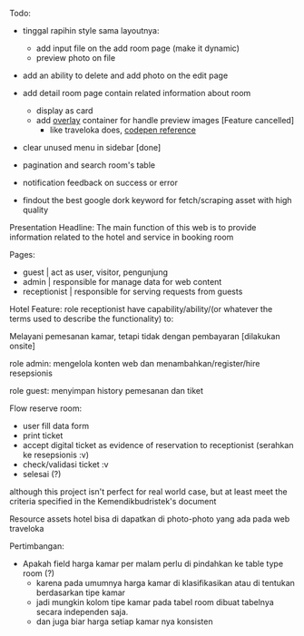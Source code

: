 Todo:

-   tinggal rapihin style sama layoutnya:

    -   add input file on the add room page (make it dynamic)
    -   preview photo on file

-   add an ability to delete and add photo on the edit page
-   add detail room page contain related information about room
    -   display as card
    -   add [overlay](https://imagekit.io/blog/css-image-overlay/) container for handle preview images [Feature cancelled]
        -   like traveloka does, [codepen reference](https://codepen.io/phillipharding/pen/QQGxWq)
-   clear unused menu in sidebar [done]
-   pagination and search room's table
-   notification feedback on success or error
-   findout the best google dork keyword for fetch/scraping asset with high quality

Presentation Headline:
The main function of this web is to provide information related to the hotel and service in booking room

Pages:

-   guest | act as user, visitor, pengunjung
-   admin | responsible for manage data for web content
-   receptionist | responsible for serving requests from guests

Hotel Feature:
role receptionist have capability/ability/(or whatever the terms used to describe the functionality) to:

Melayani pemesanan kamar, tetapi tidak dengan pembayaran [dilakukan onsite]

role admin:
mengelola konten web dan menambahkan/register/hire resepsionis

role guest:
menyimpan history pemesanan dan tiket

Flow reserve room:

-   user fill data form
-   print ticket
-   accept digital ticket as evidence of reservation to receptionist
    (serahkan ke resepsionis :v)
-   check/validasi ticket :v
-   selesai (?)

although this project isn't perfect for real world case, but at least meet the criteria specified in the Kemendikbudristek's document

Resource assets hotel bisa di dapatkan di photo-photo yang ada pada web traveloka

Pertimbangan:

-   Apakah field harga kamar per malam perlu di pindahkan ke table type room (?)
    -   karena pada umumnya harga kamar di klasifikasikan atau di tentukan berdasarkan tipe kamar
    -   jadi mungkin kolom tipe kamar pada tabel room dibuat tabelnya secara independen saja.
    -   dan juga biar harga setiap kamar nya konsisten
